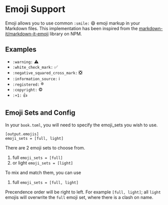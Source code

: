 # Emoji Support

Emoji allows you to use common `:smile:` :smile: emoji markup in your Markdown files.
This implementation has been inspired from the [markdown-it/markdown-it-emoji](https://github.com/markdown-it/markdown-it-emoji) library on NPM.

## Examples

- `:warning:` :warning:
- `:white_check_mark:` :white_check_mark:
- `:negative_squared_cross_mark:` :negative_squared_cross_mark:
- `:information_source:` :information_source:
- `:registered:` :registered:
- `:copyright:` :copyright:
- `:+1:` :+1:

## Emoji Sets and Config

In your `book.toml`, you will need to specify the emoji_sets you wish to use.
```
[output.emojis]
emoji_sets = [full, light]
```

There are 2 emoji sets to choose from.
1. full `emoji_sets = [full]`
1. or light `emoji_sets = [light]`

To mix and match them, you can use 
1. full `emoji_sets = [full, light]`

Precendence order will be right to left. For example `[full, light]`; all `light` emojis will overwrite the `full` emoji set, where there is a clash on name.